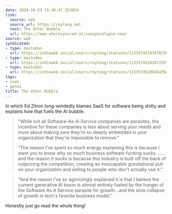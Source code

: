 ```yaml
---
date: 2024-10-23 15:30:47.553054
link:
  source: web
  source_url: https://roytang.net
  text: The Other Bubble
  url: https://www.wheresyoured.at/saaspocalypse-now/
source: web
syndicated:
- type: mastodon
  url: https://indieweb.social/users/roytang/statuses/113357451974707900
- type: mastodon
  url: https://indieweb.social/users/roytang/statuses/113357452028725978
- type: mastodon
  url: https://indieweb.social/users/roytang/statuses/113357452083643644
tags:
- saas
- genai
title: The Other Bubble
---
```


In which Ed Zitron long-windedly blames SaaS for software being shitty and explains how that fuels the AI bubble.

> "While not all Software-As-A-Service companies are parasites, the incentive for these companies is less about serving your needs and more about making sure they're so deeply embedded in your organization that they're impossible to remove."
<!--sep-->
> "The reason I've spent so much energy explaining this is because I want you to know why so much business software fucking sucks. ...<snip>... and the reason it sucks is because this industry is built off the back of outpricing the competition, creating an inescapable gravitational pull on your organization and selling to people who don't actually use it."
<!--sep-->
> "And the reason I've so agonizingly explained it is that I believe the current generative AI boom is almost entirely fueled by the hunger of the Software As A Service parasite for growth...and the slow collapse of growth in tech's favorite business model."

Honestly just go read the whole thing!